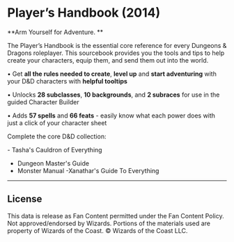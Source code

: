 # Player’s Handbook (2014)

**Arm Yourself for Adventure. **

The Player’s Handbook is the essential core reference for every Dungeons & Dragons roleplayer. This sourcebook provides you the tools and tips to help create your characters, equip them, and send them out into the world.

• Get **all the rules needed to create**, **level up** and **start adventuring** with your D&D characters with **helpful tooltips**<br>

• Unlocks **28 subclasses**, **10 backgrounds**, and **2 subraces** for use in the guided Character Builder<br>

• Adds **57 spells** and **66 feats** \- easily know what each power does with just a click of your character sheet

Complete the core D&D collection:<br>

\- Tasha's Cauldron of Everything

- Dungeon Master's Guide
- Monster Manual
-Xanathar's Guide To Everything

---

## License

This data is release as Fan Content permitted under the Fan Content Policy. Not approved/endorsed by Wizards. Portions of the materials used are property of Wizards of the Coast. © Wizards of the Coast LLC.

